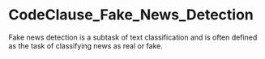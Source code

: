# CodeClause_Fake_News_Detection
Fake news  detection is a subtask of text classification and is often defined as the task of classifying news as real or fake.
